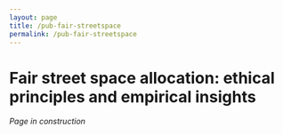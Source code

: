 ```yaml
---
layout: page
title: /pub-fair-streetspace
permalink: /pub-fair-streetspace
---
```


# Fair street space allocation:  ethical principles and empirical insights

_Page in construction_